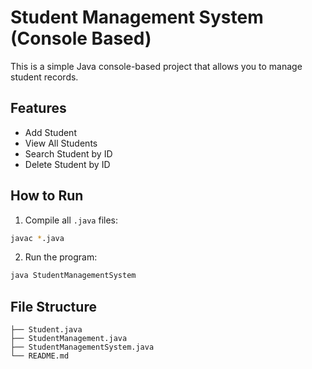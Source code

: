 # Student Management System (Console Based)

This is a simple Java console-based project that allows you to manage student records.

## Features

- Add Student
- View All Students
- Search Student by ID
- Delete Student by ID

## How to Run

1. Compile all `.java` files:

```bash
javac *.java
```

2. Run the program:

```bash
java StudentManagementSystem
```

## File Structure

```
├── Student.java
├── StudentManagement.java
├── StudentManagementSystem.java
└── README.md
```

